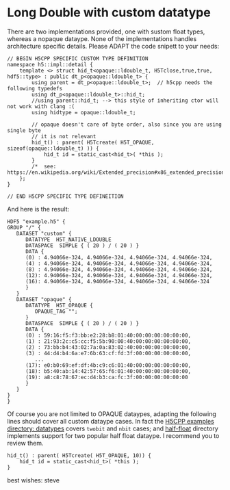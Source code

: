 # Long Double with custom datatype

There are two implementations provided, one with sustom float types, whereas a nopaque dataype. None of the implementations handles architecture specific details. Please ADAPT the code snipett to your needs:


```
// BEGIN H5CPP SPECIFIC CUSTOM TYPE DEFINITION
namespace h5::impl::detail {
	template <> struct hid_t<opaque::ldouble_t, H5Tclose,true,true, hdf5::type> : public dt_p<opaque::ldouble_t> {
		using parent = dt_p<opaque::ldouble_t>;  // h5cpp needs the following typedefs
		using dt_p<opaque::ldouble_t>::hid_t;
		//using parent::hid_t; --> this style of inheriting ctor will not work with clang :(
		using hidtype = opaque::ldouble_t;

		// opaque doesn't care of byte order, also since you are using single byte
		// it is not relevant
		hid_t() : parent( H5Tcreate( H5T_OPAQUE, sizeof(opaque::ldouble_t) )) {
			hid_t id = static_cast<hid_t>( *this );
		}
		/*	see: https://en.wikipedia.org/wiki/Extended_precision#x86_extended_precision_format*/
	};
}

// END H5CPP SPECIFIC TYPE DEFINEITION

```

And here is the result:

```
HDF5 "example.h5" {
GROUP "/" {
   DATASET "custom" {
      DATATYPE  H5T_NATIVE_LDOUBLE
      DATASPACE  SIMPLE { ( 20 ) / ( 20 ) }
      DATA {
      (0) : 4.94066e-324, 4.94066e-324, 4.94066e-324, 4.94066e-324,
      (4) : 4.94066e-324, 4.94066e-324, 4.94066e-324, 4.94066e-324,
      (8) : 4.94066e-324, 4.94066e-324, 4.94066e-324, 4.94066e-324,
      (12): 4.94066e-324, 4.94066e-324, 4.94066e-324, 4.94066e-324,
      (16): 4.94066e-324, 4.94066e-324, 4.94066e-324, 4.94066e-324
      }
   }
   DATASET "opaque" {
      DATATYPE  H5T_OPAQUE {
         OPAQUE_TAG "";
      }
      DATASPACE  SIMPLE { ( 20 ) / ( 20 ) }
      DATA {
      (0) : 59:16:f5:f3:bb:e2:28:b8:01:40:00:00:00:00:00:00,
      (1) : 21:93:2c:c5:cc:f5:5b:90:00:40:00:00:00:00:00:00,
      (2) : 73:bb:b4:43:02:7a:0a:83:02:40:00:00:00:00:00:00,
      (3) : 44:d4:b4:6a:e7:6b:63:cf:fd:3f:00:00:00:00:00:00,
         ...
      (17): e0:b0:69:ef:df:4b:c9:c6:01:40:00:00:00:00:00:00,
      (18): b5:40:ab:14:42:57:65:f6:01:40:00:00:00:00:00:00,
      (19): a8:c8:78:67:ec:d4:b3:ca:fc:3f:00:00:00:00:00:00
      }
   }
}
}
```
Of course you are not limited to OPAQUE dataypes, adapting the following lines should cover all custom dataype cases. In fact the [H5CPP examples directory: datatypes](https://github.com/steven-varga/h5cpp/tree/master/examples/datatypes) covers `twobit` and `nbit` cases; and [half-float](https://github.com/steven-varga/h5cpp/tree/master/examples/half-float) directory implements support for two popular half float dataype. I recommend you to review them.
```
hid_t() : parent( H5Tcreate( H5T_OPAQUE, 10)) {
    hid_t id = static_cast<hid_t>( *this );
}
```

best wishes: steve
